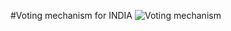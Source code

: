 #Voting mechanism for INDIA
![Voting mechanism](https://github.com/sumit122002/IBC-building1/assets/60623208/04eb97e6-3b48-4abd-82b9-ab99b92c9b4e)
